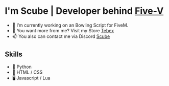 # I'm Scube | Developer behind [Five-V](https://five-v.net/home) 

- 🌱 I’m currently working on an Bowling Script for FiveM.
- 💞️ You want more from me? Visit my Store [Tebex](https://scube.tebex.io/)
- 📫 You also can contact me via Discord [Scube](https://discord.com/invite/bdRt9HJ55j) 

## Skills

- 🐍 Python
- 🔆 HTML / CSS
- 🖥️ Javascript / Lua
